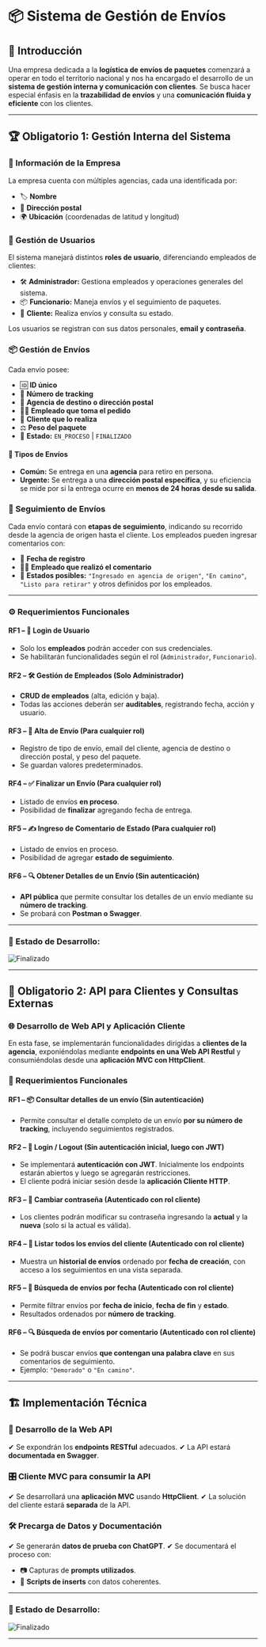 # 📦 Sistema de Gestión de Envíos

## 📌 Introducción

Una empresa dedicada a la **logística de envíos de paquetes** comenzará a operar en todo el territorio nacional y nos ha encargado el desarrollo de un **sistema de gestión interna y comunicación con clientes**. Se busca hacer especial énfasis en la **trazabilidad de envíos** y una **comunicación fluida y eficiente** con los clientes.

---

## 🏆 Obligatorio 1: Gestión Interna del Sistema

### 🏢 Información de la Empresa

La empresa cuenta con múltiples agencias, cada una identificada por:
- 🏷️ **Nombre**
- 📍 **Dirección postal**
- 🌍 **Ubicación** (coordenadas de latitud y longitud)

### 🔑 Gestión de Usuarios

El sistema manejará distintos **roles de usuario**, diferenciando empleados de clientes:
- 🛠️ **Administrador:** Gestiona empleados y operaciones generales del sistema.
- 📦 **Funcionario:** Maneja envíos y el seguimiento de paquetes.
- 👤 **Cliente:** Realiza envíos y consulta su estado.

Los usuarios se registran con sus datos personales, **email y contraseña**.

### 📦 Gestión de Envíos

Cada envío posee:
- 🆔 **ID único**
- 🔎 **Número de tracking**
- 🏢 **Agencia de destino o dirección postal**
- 👨‍💼 **Empleado que toma el pedido**
- 👤 **Cliente que lo realiza**
- ⚖️ **Peso del paquete**
- 🚦 **Estado:** `EN_PROCESO` | `FINALIZADO`

#### 🚛 Tipos de Envíos

- **Común:** Se entrega en una **agencia** para retiro en persona.
- **Urgente:** Se entrega a una **dirección postal específica**, y su eficiencia se mide por si la entrega ocurre en **menos de 24 horas desde su salida**.

### 🔎 Seguimiento de Envíos

Cada envío contará con **etapas de seguimiento**, indicando su recorrido desde la agencia de origen hasta el cliente. Los empleados pueden ingresar comentarios con:
- 📅 **Fecha de registro**
- 👨‍💼 **Empleado que realizó el comentario**
- 📝 **Estados posibles:** `"Ingresado en agencia de origen"`, `"En camino"`, `"Listo para retirar"` y otros definidos por los empleados.

---

### ⚙️ Requerimientos Funcionales

#### RF1 – 🔑 Login de Usuario
- Solo los **empleados** podrán acceder con sus credenciales.
- Se habilitarán funcionalidades según el rol (`Administrador`, `Funcionario`).

#### RF2 – 🛠️ Gestión de Empleados (**Solo Administrador**)
- **CRUD de empleados** (alta, edición y baja).
- Todas las acciones deberán ser **auditables**, registrando fecha, acción y usuario.

#### RF3 – 🚚 Alta de Envío (**Para cualquier rol**)
- Registro de tipo de envío, email del cliente, agencia de destino o dirección postal, y peso del paquete.
- Se guardan valores predeterminados.

#### RF4 – ✅ Finalizar un Envío (**Para cualquier rol**)
- Listado de envíos **en proceso**.
- Posibilidad de **finalizar** agregando fecha de entrega.

#### RF5 – ✍️ Ingreso de Comentario de Estado (**Para cualquier rol**)
- Listado de envíos en proceso.
- Posibilidad de agregar **estado de seguimiento**.

#### RF6 – 🔍 Obtener Detalles de un Envío (**Sin autenticación**)
- **API pública** que permite consultar los detalles de un envío mediante su **número de tracking**.
- Se probará con **Postman o Swagger**.

---

### 📌 Estado de Desarrollo:  
![Finalizado](https://img.shields.io/badge/Obligatorio%201-Finalizado-brightgreen?style=for-the-badge&logo=checkmark)  

---

## 🚀 Obligatorio 2: API para Clientes y Consultas Externas

### 🌐 Desarrollo de Web API y Aplicación Cliente

En esta fase, se implementarán funcionalidades dirigidas a **clientes de la agencia**, exponiéndolas mediante **endpoints en una Web API Restful** y consumiéndolas desde una **aplicación MVC con HttpClient**.

### 🔧 Requerimientos Funcionales

#### RF1 – 📦 Consultar detalles de un envío (**Sin autenticación**)
- Permite consultar el detalle completo de un envío **por su número de tracking**, incluyendo seguimientos registrados.

#### RF2 – 🔐 Login / Logout (**Sin autenticación inicial, luego con JWT**)
- Se implementará **autenticación con JWT**. Inicialmente los endpoints estarán abiertos y luego se agregarán restricciones.
- El cliente podrá iniciar sesión desde la **aplicación Cliente HTTP**.

#### RF3 – 🔄 Cambiar contraseña (**Autenticado con rol cliente**)
- Los clientes podrán modificar su contraseña ingresando la **actual** y la **nueva** (solo si la actual es válida).

#### RF4 – 📜 Listar todos los envíos del cliente (**Autenticado con rol cliente**)
- Muestra un **historial de envíos** ordenado por **fecha de creación**, con acceso a los seguimientos en una vista separada.

#### RF5 – 📅 Búsqueda de envíos por fecha (**Autenticado con rol cliente**)
- Permite filtrar envíos por **fecha de inicio**, **fecha de fin** y **estado**.
- Resultados ordenados por **número de tracking**.

#### RF6 – 🔍 Búsqueda de envíos por comentario (**Autenticado con rol cliente**)
- Se podrá buscar envíos **que contengan una palabra clave** en sus comentarios de seguimiento.
- Ejemplo: `"Demorado"` o `"En camino"`.

---

## 🏗️ Implementación Técnica

### 🚀 Desarrollo de la Web API
✔ Se expondrán los **endpoints RESTful** adecuados.
✔ La API estará **documentada en Swagger**.

### 🎛️ Cliente MVC para consumir la API
✔ Se desarrollará una **aplicación MVC** usando **HttpClient**.
✔ La solución del cliente estará **separada** de la API.

### 🛠️ Precarga de Datos y Documentación
✔ Se generarán **datos de prueba con ChatGPT**.
✔ Se documentará el proceso con:
  - 📷 Capturas de **prompts utilizados**.
  - 📜 **Scripts de inserts** con datos coherentes.

---

### 📌 Estado de Desarrollo:  
![Finalizado](https://img.shields.io/badge/Obligatorio%202-Finalizado-brightgreen?style=for-the-badge&logo=checkmark)

---
